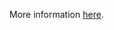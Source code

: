More information [here](https://docs.paloaltonetworks.com/content/techdocs/en_US/prisma/prisma-cloud/prisma-cloud-code-security-policy-reference/oci-policies/compute/ensure-oci-compute-instance-has-legacy-metadata-service-endpoint-disabled.html).
